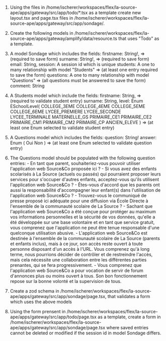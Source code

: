 1.  Using the files in /home/ischerer/workspaces/flex/la-source-ape/apps/gateway/src/app/todo/*.tsx as a template create new layout.tsx and page.tsx files in /home/ischerer/workspaces/flex/la-source-ape/apps/gateway/src/app/sondage/.

2.  Create the following models in /home/ischerer/workspaces/flex/la-source-ape/apps/gateway/amplify/data/resource.ts that uses "Todo" as a template.
  1. A model Sondage which includes the fields:
  firstname: String!, => (required to save form)
  surname: String!, => (required to save form)
  email: String,
  session: A session id which is unique
  students: A one to many relationship with model "Students" => (at least one entry required to save the form)
  questions: A one to many relationship with model "Questions" => (all questions must be answered to save the form)
  comment: String
  2. A Students model which include the fields:
  firstname: String, => (required to validate student entry)
  surname: String,
  level: Enum ESchoolLevel(
    COLLEGE_3EME
    COLLEGE_4EME
    COLLEGE_5EME
    COLLEGE_6EME
    LYCEE_PREMIERE
    LYCEE_SECONDE
    LYCEE_TERMINALE
    MATERNELLE_GS
    PRIMAIRE_CE1
    PRIMAIRE_CE2
    PRIMAIRE_CM1
    PRIMAIRE_CM2
    PRIMAIRE_CP
    ANCIEN_ELEVE
  ) => (at least one Enum selected to validate student entry)
  3. A Questions model which includes the fields:
  question: String!
  answer: Enum (
    Oui
    Non
  ) => (at least one Enum selected to validate question entry)
  4. The Questions model should be populated with the following question entries:
    - En tant que parent, souhaiteriez-vous pouvoir utiliser l'application web Source&Co proposée ici ?
    - Si vous avez des enfants scolarisés à La Source (actuels ou passés) qui pourraient proposer leurs services pour s'occuper d'autres enfants, acceptez-vous qu'ils utilisent l'application web Source&Co ?
    - Êtes-vous d'accord que les parents ont aussi la responsabilité d'accompagner leur enfant(s) dans l'utilisation de l'application web Source&Co ?
    - Trouvez-vous le communiqué de presse proposé ici adéquate pour une diffusion via École Directe à l'ensemble de la communauté scolaire de La Source ?
    - Sachant que l'application web Source&Co a été conçue pour protéger au maximum vos informations personnelles et la sécurité de vos données, qu'elle a été développée sur une base volontaire et en tant que service gratuit, vous comprenez que l'application ne peut être tenue responsable d'une quelconque utilisation abusive.
    - L'application web Source&Co est destinée à l'ensemble de la communauté scolaire de La Source (parents et enfants inclus), mais à ce jour, son accès reste ouvert à toute personne disposant d'un accès à l'URL. Vous comprenez qu'à long terme, nous pourrions décider de contrôler et de restreindre l'accès, mais cela nécessite une collaboration entre les différentes parties prenantes, qui se fera progressivement.
    - Vous comprenez que l'application web Source&Co a pour vocation de servir de forum d'annonces plus ou moins ouvert à tous. Son bon fonctionnement repose sur la bonne volonté et la supervision de tous.

3. Create a zod schema in /home/ischerer/workspaces/flex/la-source-ape/apps/gateway/src/app/sondage/page.tsx, that validates a form which uses the above models

4. Using the form prensent in /home/ischerer/workspaces/flex/la-source-ape/apps/gateway/src/app/todo/page.tsx as a template, create a form in /home/ischerer/workspaces/flex/la-source-ape/apps/gateway/src/app/sondage/page.tsx where saved entries cannot be deleted or modified if the session id in model Sondage differs.
